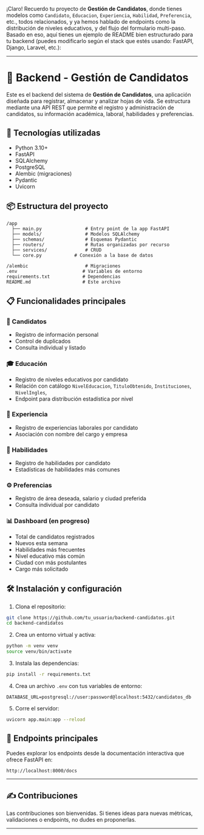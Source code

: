 ¡Claro! Recuerdo tu proyecto de **Gestión de Candidatos**, donde tienes modelos como `Candidato`, `Educacion`, `Experiencia`, `Habilidad`, `Preferencia`, etc., todos relacionados, y ya hemos hablado de endpoints como la distribución de niveles educativos, y del flujo del formulario multi-paso. Basado en eso, aquí tienes un ejemplo de README bien estructurado para tu backend (puedes modificarlo según el stack que estés usando: FastAPI, Django, Laravel, etc.):

---

# 📂 Backend - Gestión de Candidatos

Este es el backend del sistema de **Gestión de Candidatos**, una aplicación diseñada para registrar, almacenar y analizar hojas de vida. Se estructura mediante una API REST que permite el registro y administración de candidatos, su información académica, laboral, habilidades y preferencias.

## 🚀 Tecnologías utilizadas

- Python 3.10+
- FastAPI
- SQLAlchemy
- PostgreSQL
- Alembic (migraciones)
- Pydantic
- Uvicorn

## 📦 Estructura del proyecto

```
/app
  ├── main.py                # Entry point de la app FastAPI
  ├── models/                # Modelos SQLAlchemy
  ├── schemas/               # Esquemas Pydantic
  ├── routers/               # Rutas organizadas por recurso
  ├── services/              # CRUD 
  └── core.py            # Conexión a la base de datos

/alembic                     # Migraciones
.env                        # Variables de entorno
requirements.txt            # Dependencias
README.md                   # Este archivo
```

## 📋 Funcionalidades principales

### 👤 Candidatos

- Registro de información personal
- Control de duplicados
- Consulta individual y listado

### 🎓 Educación

- Registro de niveles educativos por candidato
- Relación con catálogo `NivelEducacion`, `TituloObtenido`, `Instituciones`, `NivelIngles`,  
- Endpoint para distribución estadística por nivel

### 💼 Experiencia

- Registro de experiencias laborales por candidato
- Asociación con nombre del cargo y empresa

### 🧠 Habilidades

- Registro de habilidades por candidato
- Estadísticas de habilidades más comunes

### ⚙️ Preferencias

- Registro de área deseada, salario y ciudad preferida
- Consulta individual por candidato

### 📊 Dashboard (en progreso)

- Total de candidatos registrados
- Nuevos esta semana
- Habilidades más frecuentes
- Nivel educativo más común
- Ciudad con más postulantes
- Cargo más solicitado

## 🛠️ Instalación y configuración

1. Clona el repositorio:

```bash
git clone https://github.com/tu_usuario/backend-candidatos.git
cd backend-candidatos
```

2. Crea un entorno virtual y activa:

```bash
python -m venv venv
source venv/bin/activate
```

3. Instala las dependencias:

```bash
pip install -r requirements.txt
```

4. Crea un archivo `.env` con tus variables de entorno:

```
DATABASE_URL=postgresql://user:password@localhost:5432/candidatos_db
```


5. Corre el servidor:

```bash
uvicorn app.main:app --reload
```

## 🧪 Endpoints principales

Puedes explorar los endpoints desde la documentación interactiva que ofrece FastAPI en:

```
http://localhost:8000/docs
```

---

## ✍️ Contribuciones

Las contribuciones son bienvenidas. Si tienes ideas para nuevas métricas, validaciones o endpoints, no dudes en proponerlas.

---

